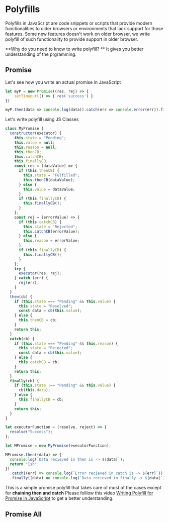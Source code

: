 # Polyfills

Polyfills in JavaScript are code snippets or scripts that provide modern functionalities to older browsers or environments that lack support for those features.
Some new features doesn't work on older browser, we write polyfill of such functionality to provide support in older browser.

**Why do you need to know to write polyfill? **
It gives you better understanding of the prgramming.

## Promise

Let's see how you write an actual promise in JavaScript

```javascript
let myP = new Promise((res, rej) => {
	setTimeout(() => { res('success') }
})

myP.then(data => console.log(data)).catch(err => console.error(err)).finally(data => console.log('everything is done')
```

Let's write polyfill using JS Classes

```javascript
class MyPromise {
  constructor(executor) {
    this.state = "Pending";
    this.value = null;
    this.reason = null;
    this.thenCB;
    this.catchCB;
    this.finallyCB;
    const res = (dataValue) => {
      if (this.thenCB) {
        this.state = "Fulfilled";
        this.thenCB(dataValue);
      } else {
        this.value = dataValue;
      }
      if (this.finallyCB) {
        this.finallyCB();
      }
    };
    const rej = (errorValue) => {
      if (this.catchCB) {
        this.state = "Rejected";
        this.catchCB(errorValue);
      } else {
        this.reason = errorValue;
      }
      if (this.finallyCB) {
        this.finallyCB();
      }
    };
    try {
      executor(res, rej);
    } catch (err) {
      rej(err);
    }
  }
  then(cb) {
    if (this.state === "Pending" && this.value) {
      this.state = "Resolved";
      const data = cb(this.value);
    } else {
      this.thenCB = cb;
    }
    return this;
  }
  catch(cb) {
    if (this.state === "Pending" && this.reason) {
      this.state = "Rejected";
      const data = cb(this.value);
    } else {
      this.catchCB = cb;
    }
    return this;
  }
  finally(cb) {
    if (this.state !== "Pending" && this.value) {
      cb(this.data);
    } else {
      this.finallyCB = cb;
    }
    return this;
  }
}

let executorFunction = (resolve, reject) => {
  resolve("Success");
};

let MPromise = new MyPromise(executorFunction);

MPromise.then((data) => {
  console.log(`Data recieved in then is -> ${data}`);
  return "Ish";
})
  .catch((err) => console.log(`Error recieved in catch is -> ${err}`))
  .finally((data) => console.log(`Data recieved in finally -> ${data}`));
```

This is a simple promise polyfill that takes care of most of the cases except for **chaining then and catch**
Please folllow this video [Writing Polyfill for Promise in JavaScript](https://www.youtube.com/watch?v=lKdFKuttdfM) to get a better understanding.

## Promise All
